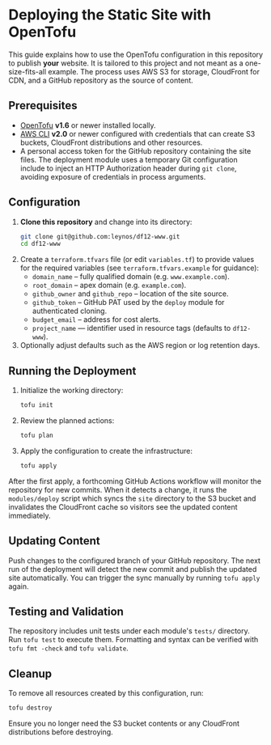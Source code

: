 # Deploying the Static Site with OpenTofu

This guide explains how to use the OpenTofu configuration in this repository to publish **your** website. It is tailored to this project and not meant as a one-size-fits-all example. The process uses AWS S3 for storage, CloudFront for CDN, and a GitHub repository as the source of content.

## Prerequisites

- [OpenTofu](https://opentofu.org/) **v1.6** or newer installed locally.
- [AWS CLI](https://aws.amazon.com/cli/) **v2.0** or newer configured with credentials that can create S3 buckets, CloudFront distributions and other resources.
- A personal access token for the GitHub repository containing the site files. The deployment module uses a temporary Git configuration include to inject an HTTP Authorization header during `git clone`, avoiding exposure of credentials in process arguments.

## Configuration

1. **Clone this repository** and change into its directory:
   ```bash
   git clone git@github.com:leynos/df12-www.git
   cd df12-www
   ```
2. Create a `terraform.tfvars` file (or edit `variables.tf`) to provide values for the required variables (see `terraform.tfvars.example` for guidance):
   - `domain_name` – fully qualified domain (e.g. `www.example.com`).
   - `root_domain` – apex domain (e.g. `example.com`).
   - `github_owner` and `github_repo` – location of the site source.
   - `github_token` – GitHub PAT used by the `deploy` module for authenticated cloning.
   - `budget_email` – address for cost alerts.
   - `project_name` — identifier used in resource tags (defaults to `df12-www`).
3. Optionally adjust defaults such as the AWS region or log retention days.

## Running the Deployment

1. Initialize the working directory:

   ```bash
   tofu init
   ```
2. Review the planned actions:

   ```bash
   tofu plan
   ```
3. Apply the configuration to create the infrastructure:

   ```bash
   tofu apply
   ```

After the first apply, a forthcoming GitHub Actions workflow will monitor the repository for new commits. When it detects a change, it runs the `modules/deploy` script which syncs the `site` directory to the S3 bucket and invalidates the CloudFront cache so visitors see the updated content immediately.

## Updating Content

Push changes to the configured branch of your GitHub repository. The next run of the deployment will detect the new commit and publish the updated site automatically. You can trigger the sync manually by running `tofu apply` again.

## Testing and Validation

The repository includes unit tests under each module's `tests/` directory. Run `tofu test` to execute them. Formatting and syntax can be verified with `tofu fmt -check` and `tofu validate`.

## Cleanup

To remove all resources created by this configuration, run:

```bash
tofu destroy
```

Ensure you no longer need the S3 bucket contents or any CloudFront distributions before destroying.
